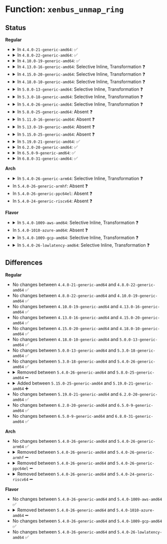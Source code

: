 # Function: <code>xenbus_unmap_ring</code>

## Status
<b>Regular</b>
<ul>
<li>
<details>
<summary>In <code>4.4.0-21-generic-amd64</code>: ✅</summary>

```c
int xenbus_unmap_ring(struct xenbus_device * dev, grant_handle_t * handles, unsigned int nr_handles, long unsigned int * vaddrs)
```

```json
{
  "name": "xenbus_unmap_ring",
  "collision_type": "Unique Global",
  "inline_type": "No",
  "funcs": [
    {
      "addr": 18446744071583871536,
      "name": "xenbus_unmap_ring",
      "external": true,
      "loc": "drivers/xen/xenbus/xenbus_client.c:886",
      "file": "drivers/xen/xenbus/xenbus_client.c",
      "inline": "seen, unknown",
      "caller_inline": [],
      "caller_func": [
        "drivers/xen/xenbus/xenbus_client.c:xenbus_unmap_ring_vfree_hvm",
        "drivers/xen/xenbus/xenbus_client.c:xenbus_map_ring_valloc_hvm"
      ]
    }
  ],
  "symbols": [
    {
      "addr": 18446744071583871536,
      "name": "xenbus_unmap_ring",
      "section": ".text",
      "bind": "STB_GLOBAL",
      "size": 363
    }
  ]
}
```
</details>
</li>
<li>
<details>
<summary>In <code>4.8.0-22-generic-amd64</code>: ✅</summary>

```c
int xenbus_unmap_ring(struct xenbus_device * dev, grant_handle_t * handles, unsigned int nr_handles, long unsigned int * vaddrs)
```

```json
{
  "name": "xenbus_unmap_ring",
  "collision_type": "Unique Global",
  "inline_type": "No",
  "funcs": [
    {
      "addr": 18446744071584202256,
      "name": "xenbus_unmap_ring",
      "external": true,
      "loc": "drivers/xen/xenbus/xenbus_client.c:886",
      "file": "drivers/xen/xenbus/xenbus_client.c",
      "inline": "seen, unknown",
      "caller_inline": [],
      "caller_func": [
        "drivers/xen/xenbus/xenbus_client.c:xenbus_unmap_ring_vfree_hvm",
        "drivers/xen/xenbus/xenbus_client.c:xenbus_map_ring_valloc_hvm"
      ]
    }
  ],
  "symbols": [
    {
      "addr": 18446744071584202256,
      "name": "xenbus_unmap_ring",
      "section": ".text",
      "bind": "STB_GLOBAL",
      "size": 377
    }
  ]
}
```
</details>
</li>
<li>
<details>
<summary>In <code>4.10.0-19-generic-amd64</code>: ✅</summary>

```c
int xenbus_unmap_ring(struct xenbus_device * dev, grant_handle_t * handles, unsigned int nr_handles, long unsigned int * vaddrs)
```

```json
{
  "name": "xenbus_unmap_ring",
  "collision_type": "Unique Global",
  "inline_type": "No",
  "funcs": [
    {
      "addr": 18446744071584383712,
      "name": "xenbus_unmap_ring",
      "external": true,
      "loc": "drivers/xen/xenbus/xenbus_client.c:886",
      "file": "drivers/xen/xenbus/xenbus_client.c",
      "inline": "seen, unknown",
      "caller_inline": [],
      "caller_func": [
        "drivers/xen/xenbus/xenbus_client.c:xenbus_unmap_ring_vfree_hvm",
        "drivers/xen/xenbus/xenbus_client.c:xenbus_map_ring_valloc_hvm"
      ]
    }
  ],
  "symbols": [
    {
      "addr": 18446744071584383712,
      "name": "xenbus_unmap_ring",
      "section": ".text",
      "bind": "STB_GLOBAL",
      "size": 377
    }
  ]
}
```
</details>
</li>
<li>
<details>
<summary>In <code>4.13.0-16-generic-amd64</code>: Selective Inline, Transformation ❓</summary>

```c
int xenbus_unmap_ring(struct xenbus_device * dev, grant_handle_t * handles, unsigned int nr_handles, long unsigned int * vaddrs)
```

```json
{
  "name": "xenbus_unmap_ring",
  "collision_type": "Unique Global",
  "inline_type": "Selective",
  "funcs": [
    {
      "addr": 18446744071584466429,
      "name": "xenbus_unmap_ring",
      "external": true,
      "loc": "drivers/xen/xenbus/xenbus_client.c:867",
      "file": "drivers/xen/xenbus/xenbus_client.c",
      "inline": "not declared, inlined",
      "caller_inline": [
        "drivers/xen/xenbus/xenbus_client.c:xenbus_unmap_ring_vfree_hvm",
        "drivers/xen/xenbus/xenbus_client.c:xenbus_map_ring_valloc_hvm"
      ],
      "caller_func": [
        "drivers/xen/xenbus/xenbus_client.c:xenbus_unmap_ring_vfree_hvm",
        "drivers/xen/xenbus/xenbus_client.c:xenbus_map_ring_valloc_hvm"
      ]
    }
  ],
  "symbols": [
    {
      "addr": 18446744071584465840,
      "name": "xenbus_unmap_ring.part.3",
      "section": ".text",
      "bind": "STB_LOCAL",
      "size": 348
    },
    {
      "addr": 18446744071584466192,
      "name": "xenbus_unmap_ring",
      "section": ".text",
      "bind": "STB_GLOBAL",
      "size": 27
    }
  ]
}
```
</details>
</li>
<li>
<details>
<summary>In <code>4.15.0-20-generic-amd64</code>: Selective Inline, Transformation ❓</summary>

```c
int xenbus_unmap_ring(struct xenbus_device * dev, grant_handle_t * handles, unsigned int nr_handles, long unsigned int * vaddrs)
```

```json
{
  "name": "xenbus_unmap_ring",
  "collision_type": "Unique Global",
  "inline_type": "Selective",
  "funcs": [
    {
      "addr": 18446744071584876806,
      "name": "xenbus_unmap_ring",
      "external": true,
      "loc": "drivers/xen/xenbus/xenbus_client.c:874",
      "file": "drivers/xen/xenbus/xenbus_client.c",
      "inline": "not declared, inlined",
      "caller_inline": [
        "drivers/xen/xenbus/xenbus_client.c:xenbus_unmap_ring_vfree_hvm",
        "drivers/xen/xenbus/xenbus_client.c:xenbus_map_ring_valloc_hvm"
      ],
      "caller_func": [
        "drivers/xen/xenbus/xenbus_client.c:xenbus_unmap_ring_vfree_hvm",
        "drivers/xen/xenbus/xenbus_client.c:xenbus_map_ring_valloc_hvm"
      ]
    }
  ],
  "symbols": [
    {
      "addr": 18446744071584876224,
      "name": "xenbus_unmap_ring.part.3",
      "section": ".text",
      "bind": "STB_LOCAL",
      "size": 348
    },
    {
      "addr": 18446744071584876576,
      "name": "xenbus_unmap_ring",
      "section": ".text",
      "bind": "STB_GLOBAL",
      "size": 27
    }
  ]
}
```
</details>
</li>
<li>
<details>
<summary>In <code>4.18.0-10-generic-amd64</code>: Selective Inline, Transformation ❓</summary>

```c
int xenbus_unmap_ring(struct xenbus_device * dev, grant_handle_t * handles, unsigned int nr_handles, long unsigned int * vaddrs)
```

```json
{
  "name": "xenbus_unmap_ring",
  "collision_type": "Unique Global",
  "inline_type": "Selective",
  "funcs": [
    {
      "addr": 18446744071585110909,
      "name": "xenbus_unmap_ring",
      "external": true,
      "loc": "drivers/xen/xenbus/xenbus_client.c:874",
      "file": "drivers/xen/xenbus/xenbus_client.c",
      "inline": "not declared, inlined",
      "caller_inline": [
        "drivers/xen/xenbus/xenbus_client.c:xenbus_unmap_ring_vfree_hvm",
        "drivers/xen/xenbus/xenbus_client.c:xenbus_map_ring_valloc_hvm"
      ],
      "caller_func": [
        "drivers/xen/xenbus/xenbus_client.c:xenbus_unmap_ring_vfree_hvm",
        "drivers/xen/xenbus/xenbus_client.c:xenbus_map_ring_valloc_hvm"
      ]
    }
  ],
  "symbols": [
    {
      "addr": 18446744071585106704,
      "name": "xenbus_unmap_ring.part.4",
      "section": ".text",
      "bind": "STB_LOCAL",
      "size": 349
    },
    {
      "addr": 18446744071585107056,
      "name": "xenbus_unmap_ring",
      "section": ".text",
      "bind": "STB_GLOBAL",
      "size": 27
    }
  ]
}
```
</details>
</li>
<li>
<details>
<summary>In <code>5.0.0-13-generic-amd64</code>: Selective Inline, Transformation ❓</summary>

```c
int xenbus_unmap_ring(struct xenbus_device * dev, grant_handle_t * handles, unsigned int nr_handles, long unsigned int * vaddrs)
```

```json
{
  "name": "xenbus_unmap_ring",
  "collision_type": "Unique Global",
  "inline_type": "Selective",
  "funcs": [
    {
      "addr": 18446744071585221693,
      "name": "xenbus_unmap_ring",
      "external": true,
      "loc": "drivers/xen/xenbus/xenbus_client.c:872",
      "file": "drivers/xen/xenbus/xenbus_client.c",
      "inline": "not declared, inlined",
      "caller_inline": [
        "drivers/xen/xenbus/xenbus_client.c:xenbus_unmap_ring_vfree_hvm",
        "drivers/xen/xenbus/xenbus_client.c:xenbus_map_ring_valloc_hvm"
      ],
      "caller_func": [
        "drivers/xen/xenbus/xenbus_client.c:xenbus_unmap_ring_vfree_hvm",
        "drivers/xen/xenbus/xenbus_client.c:xenbus_map_ring_valloc_hvm"
      ]
    }
  ],
  "symbols": [
    {
      "addr": 18446744071585217472,
      "name": "xenbus_unmap_ring.part.4",
      "section": ".text",
      "bind": "STB_LOCAL",
      "size": 349
    },
    {
      "addr": 18446744071585217824,
      "name": "xenbus_unmap_ring",
      "section": ".text",
      "bind": "STB_GLOBAL",
      "size": 27
    }
  ]
}
```
</details>
</li>
<li>
<details>
<summary>In <code>5.3.0-18-generic-amd64</code>: Selective Inline, Transformation ❓</summary>

```c
int xenbus_unmap_ring(struct xenbus_device * dev, grant_handle_t * handles, unsigned int nr_handles, long unsigned int * vaddrs)
```

```json
{
  "name": "xenbus_unmap_ring",
  "collision_type": "Unique Global",
  "inline_type": "Selective",
  "funcs": [
    {
      "addr": 18446744071585433919,
      "name": "xenbus_unmap_ring",
      "external": true,
      "loc": "drivers/xen/xenbus/xenbus_client.c:872",
      "file": "drivers/xen/xenbus/xenbus_client.c",
      "inline": "not declared, inlined",
      "caller_inline": [
        "drivers/xen/xenbus/xenbus_client.c:xenbus_unmap_ring_vfree_hvm",
        "drivers/xen/xenbus/xenbus_client.c:xenbus_map_ring_valloc_hvm"
      ],
      "caller_func": [
        "drivers/xen/xenbus/xenbus_client.c:xenbus_unmap_ring_vfree_hvm",
        "drivers/xen/xenbus/xenbus_client.c:xenbus_map_ring_valloc_hvm"
      ]
    }
  ],
  "symbols": [
    {
      "addr": 18446744071585429776,
      "name": "xenbus_unmap_ring.part.0",
      "section": ".text",
      "bind": "STB_LOCAL",
      "size": 336
    },
    {
      "addr": 18446744071585430112,
      "name": "xenbus_unmap_ring",
      "section": ".text",
      "bind": "STB_GLOBAL",
      "size": 27
    }
  ]
}
```
</details>
</li>
<li>
<details>
<summary>In <code>5.4.0-26-generic-amd64</code>: Selective Inline, Transformation ❓</summary>

```c
int xenbus_unmap_ring(struct xenbus_device * dev, grant_handle_t * handles, unsigned int nr_handles, long unsigned int * vaddrs)
```

```json
{
  "name": "xenbus_unmap_ring",
  "collision_type": "Unique Global",
  "inline_type": "Selective",
  "funcs": [
    {
      "addr": 18446744071585574367,
      "name": "xenbus_unmap_ring",
      "external": true,
      "loc": "drivers/xen/xenbus/xenbus_client.c:872",
      "file": "drivers/xen/xenbus/xenbus_client.c",
      "inline": "not declared, inlined",
      "caller_inline": [
        "drivers/xen/xenbus/xenbus_client.c:xenbus_unmap_ring_vfree_hvm",
        "drivers/xen/xenbus/xenbus_client.c:xenbus_map_ring_valloc_hvm"
      ],
      "caller_func": [
        "drivers/xen/xenbus/xenbus_client.c:xenbus_unmap_ring_vfree_hvm",
        "drivers/xen/xenbus/xenbus_client.c:xenbus_map_ring_valloc_hvm"
      ]
    }
  ],
  "symbols": [
    {
      "addr": 18446744071585570224,
      "name": "xenbus_unmap_ring.part.0",
      "section": ".text",
      "bind": "STB_LOCAL",
      "size": 336
    },
    {
      "addr": 18446744071585570560,
      "name": "xenbus_unmap_ring",
      "section": ".text",
      "bind": "STB_GLOBAL",
      "size": 27
    }
  ]
}
```
</details>
</li>
<li>
<details>
<summary>In <code>5.8.0-25-generic-amd64</code>: Absent ❓</summary>

```json
{
  "name": "xenbus_unmap_ring",
  "collision_type": "Unique Static",
  "inline_type": "Selective",
  "funcs": [
    {
      "addr": 18446744071586295135,
      "name": "xenbus_unmap_ring",
      "external": false,
      "loc": "drivers/xen/xenbus/xenbus_client.c:567",
      "file": "drivers/xen/xenbus/xenbus_client.c",
      "inline": "not declared, inlined",
      "caller_inline": [
        "drivers/xen/xenbus/xenbus_client.c:xenbus_unmap_ring_hvm",
        "drivers/xen/xenbus/xenbus_client.c:xenbus_map_ring_hvm"
      ],
      "caller_func": [
        "drivers/xen/xenbus/xenbus_client.c:xenbus_unmap_ring_hvm",
        "drivers/xen/xenbus/xenbus_client.c:xenbus_map_ring_hvm"
      ]
    }
  ],
  "symbols": [
    {
      "addr": 18446744071586291872,
      "name": "xenbus_unmap_ring.part.0",
      "section": ".text",
      "bind": "STB_LOCAL",
      "size": 317
    }
  ]
}
```
</details>
</li>
<li>
<details>
<summary>In <code>5.11.0-16-generic-amd64</code>: Absent ❓</summary>

```json
{
  "name": "xenbus_unmap_ring",
  "collision_type": "Unique Static",
  "inline_type": "Selective",
  "funcs": [
    {
      "addr": 18446744071586414287,
      "name": "xenbus_unmap_ring",
      "external": false,
      "loc": "drivers/xen/xenbus/xenbus_client.c:570",
      "file": "drivers/xen/xenbus/xenbus_client.c",
      "inline": "not declared, inlined",
      "caller_inline": [
        "drivers/xen/xenbus/xenbus_client.c:xenbus_unmap_ring_hvm",
        "drivers/xen/xenbus/xenbus_client.c:xenbus_map_ring_hvm"
      ],
      "caller_func": [
        "drivers/xen/xenbus/xenbus_client.c:xenbus_unmap_ring_hvm",
        "drivers/xen/xenbus/xenbus_client.c:xenbus_map_ring_hvm"
      ]
    }
  ],
  "symbols": [
    {
      "addr": 18446744071586410976,
      "name": "xenbus_unmap_ring.part.0",
      "section": ".text",
      "bind": "STB_LOCAL",
      "size": 317
    }
  ]
}
```
</details>
</li>
<li>
<details>
<summary>In <code>5.13.0-19-generic-amd64</code>: Absent ❓</summary>

```json
{
  "name": "xenbus_unmap_ring",
  "collision_type": "Unique Static",
  "inline_type": "Selective",
  "funcs": [
    {
      "addr": 18446744071586298431,
      "name": "xenbus_unmap_ring",
      "external": false,
      "loc": "drivers/xen/xenbus/xenbus_client.c:570",
      "file": "drivers/xen/xenbus/xenbus_client.c",
      "inline": "not declared, inlined",
      "caller_inline": [
        "drivers/xen/xenbus/xenbus_client.c:xenbus_unmap_ring_hvm",
        "drivers/xen/xenbus/xenbus_client.c:xenbus_map_ring_hvm"
      ],
      "caller_func": [
        "drivers/xen/xenbus/xenbus_client.c:xenbus_unmap_ring_hvm",
        "drivers/xen/xenbus/xenbus_client.c:xenbus_map_ring_hvm"
      ]
    }
  ],
  "symbols": [
    {
      "addr": 18446744071586295008,
      "name": "xenbus_unmap_ring.part.0",
      "section": ".text",
      "bind": "STB_LOCAL",
      "size": 323
    }
  ]
}
```
</details>
</li>
<li>
<details>
<summary>In <code>5.15.0-25-generic-amd64</code>: Absent ❓</summary>

```json
{
  "name": "xenbus_unmap_ring",
  "collision_type": "Unique Static",
  "inline_type": "Selective",
  "funcs": [
    {
      "addr": 18446744071586817647,
      "name": "xenbus_unmap_ring",
      "external": false,
      "loc": "drivers/xen/xenbus/xenbus_client.c:567",
      "file": "drivers/xen/xenbus/xenbus_client.c",
      "inline": "not declared, inlined",
      "caller_inline": [
        "drivers/xen/xenbus/xenbus_client.c:xenbus_unmap_ring_hvm",
        "drivers/xen/xenbus/xenbus_client.c:xenbus_map_ring_hvm"
      ],
      "caller_func": [
        "drivers/xen/xenbus/xenbus_client.c:xenbus_unmap_ring_hvm",
        "drivers/xen/xenbus/xenbus_client.c:xenbus_map_ring_hvm",
        "drivers/xen/xenbus/xenbus_client.c:xenbus_map_ring_hvm"
      ]
    }
  ],
  "symbols": [
    {
      "addr": 18446744071586813280,
      "name": "xenbus_unmap_ring.part.0",
      "section": ".text",
      "bind": "STB_LOCAL",
      "size": 667
    }
  ]
}
```
</details>
</li>
<li>
<details>
<summary>In <code>5.19.0-21-generic-amd64</code>: ✅</summary>

```c
int xenbus_unmap_ring(struct xenbus_device * dev, grant_handle_t * handles, unsigned int nr_handles, long unsigned int * vaddrs)
```

```json
{
  "name": "xenbus_unmap_ring",
  "collision_type": "Unique Static",
  "inline_type": "No",
  "funcs": [
    {
      "addr": 18446744071588099200,
      "name": "xenbus_unmap_ring",
      "external": false,
      "loc": "drivers/xen/xenbus/xenbus_client.c:609",
      "file": "drivers/xen/xenbus/xenbus_client.c",
      "inline": "seen, unknown",
      "caller_inline": [],
      "caller_func": [
        "drivers/xen/xenbus/xenbus_client.c:xenbus_unmap_ring_hvm",
        "drivers/xen/xenbus/xenbus_client.c:xenbus_map_ring_hvm",
        "drivers/xen/xenbus/xenbus_client.c:xenbus_map_ring_hvm"
      ]
    }
  ],
  "symbols": [
    {
      "addr": 18446744071588099200,
      "name": "xenbus_unmap_ring",
      "section": ".text",
      "bind": "STB_LOCAL",
      "size": 701
    }
  ]
}
```
</details>
</li>
<li>
<details>
<summary>In <code>6.2.0-20-generic-amd64</code>: ✅</summary>

```c
int xenbus_unmap_ring(struct xenbus_device * dev, grant_handle_t * handles, unsigned int nr_handles, long unsigned int * vaddrs)
```

```json
{
  "name": "xenbus_unmap_ring",
  "collision_type": "Unique Static",
  "inline_type": "No",
  "funcs": [
    {
      "addr": 18446744071589484064,
      "name": "xenbus_unmap_ring",
      "external": false,
      "loc": "drivers/xen/xenbus/xenbus_client.c:612",
      "file": "drivers/xen/xenbus/xenbus_client.c",
      "inline": "seen, unknown",
      "caller_inline": [],
      "caller_func": [
        "drivers/xen/xenbus/xenbus_client.c:xenbus_unmap_ring_hvm",
        "drivers/xen/xenbus/xenbus_client.c:xenbus_map_ring_hvm",
        "drivers/xen/xenbus/xenbus_client.c:xenbus_map_ring_hvm"
      ]
    }
  ],
  "symbols": [
    {
      "addr": 18446744071589484064,
      "name": "xenbus_unmap_ring",
      "section": ".text",
      "bind": "STB_LOCAL",
      "size": 701
    }
  ]
}
```
</details>
</li>
<li>
<details>
<summary>In <code>6.5.0-9-generic-amd64</code>: ✅</summary>

```c
int xenbus_unmap_ring(struct xenbus_device * dev, grant_handle_t * handles, unsigned int nr_handles, long unsigned int * vaddrs)
```

```json
{
  "name": "xenbus_unmap_ring",
  "collision_type": "Unique Static",
  "inline_type": "No",
  "funcs": [
    {
      "addr": 18446744071589784528,
      "name": "xenbus_unmap_ring",
      "external": false,
      "loc": "drivers/xen/xenbus/xenbus_client.c:612",
      "file": "drivers/xen/xenbus/xenbus_client.c",
      "inline": "seen, unknown",
      "caller_inline": [],
      "caller_func": [
        "drivers/xen/xenbus/xenbus_client.c:xenbus_unmap_ring_hvm",
        "drivers/xen/xenbus/xenbus_client.c:xenbus_map_ring_hvm",
        "drivers/xen/xenbus/xenbus_client.c:xenbus_map_ring_hvm"
      ]
    }
  ],
  "symbols": [
    {
      "addr": 18446744071589784528,
      "name": "xenbus_unmap_ring",
      "section": ".text",
      "bind": "STB_LOCAL",
      "size": 701
    }
  ]
}
```
</details>
</li>
<li>
<details>
<summary>In <code>6.8.0-31-generic-amd64</code>: ✅</summary>

```c
int xenbus_unmap_ring(struct xenbus_device * dev, grant_handle_t * handles, unsigned int nr_handles, long unsigned int * vaddrs)
```

```json
{
  "name": "xenbus_unmap_ring",
  "collision_type": "Unique Static",
  "inline_type": "No",
  "funcs": [
    {
      "addr": 18446744071590120336,
      "name": "xenbus_unmap_ring",
      "external": false,
      "loc": "drivers/xen/xenbus/xenbus_client.c:623",
      "file": "drivers/xen/xenbus/xenbus_client.c",
      "inline": "seen, unknown",
      "caller_inline": [],
      "caller_func": [
        "drivers/xen/xenbus/xenbus_client.c:xenbus_unmap_ring_hvm",
        "drivers/xen/xenbus/xenbus_client.c:xenbus_map_ring_hvm",
        "drivers/xen/xenbus/xenbus_client.c:xenbus_map_ring_hvm"
      ]
    }
  ],
  "symbols": [
    {
      "addr": 18446744071590120336,
      "name": "xenbus_unmap_ring",
      "section": ".text",
      "bind": "STB_LOCAL",
      "size": 701
    }
  ]
}
```
</details>
</li>
</ul>
<b>Arch</b>
<ul>
<li>
<details>
<summary>In <code>5.4.0-26-generic-arm64</code>: Selective Inline, Transformation ❓</summary>

```c
int xenbus_unmap_ring(struct xenbus_device * dev, grant_handle_t * handles, unsigned int nr_handles, long unsigned int * vaddrs)
```

```json
{
  "name": "xenbus_unmap_ring",
  "collision_type": "Unique Global",
  "inline_type": "Selective",
  "funcs": [
    {
      "addr": 18446603336498239156,
      "name": "xenbus_unmap_ring",
      "external": true,
      "loc": "drivers/xen/xenbus/xenbus_client.c:872",
      "file": "drivers/xen/xenbus/xenbus_client.c",
      "inline": "not declared, inlined",
      "caller_inline": [
        "drivers/xen/xenbus/xenbus_client.c:xenbus_unmap_ring_vfree_hvm",
        "drivers/xen/xenbus/xenbus_client.c:xenbus_map_ring_valloc_hvm"
      ],
      "caller_func": [
        "drivers/xen/xenbus/xenbus_client.c:xenbus_unmap_ring_vfree_hvm",
        "drivers/xen/xenbus/xenbus_client.c:xenbus_map_ring_valloc_hvm"
      ]
    }
  ],
  "symbols": [
    {
      "addr": 18446603336498234952,
      "name": "xenbus_unmap_ring.part.0",
      "section": ".text",
      "bind": "STB_LOCAL",
      "size": 376
    },
    {
      "addr": 18446603336498235328,
      "name": "xenbus_unmap_ring",
      "section": ".text",
      "bind": "STB_GLOBAL",
      "size": 92
    }
  ]
}
```
</details>
</li>
<li>
In <code>5.4.0-26-generic-armhf</code>: Absent ❓
</li>
<li>
In <code>5.4.0-26-generic-ppc64el</code>: Absent ❓
</li>
<li>
In <code>5.4.0-24-generic-riscv64</code>: Absent ❓
</li>
</ul>
<b>Flavor</b>
<ul>
<li>
<details>
<summary>In <code>5.4.0-1009-aws-amd64</code>: Selective Inline, Transformation ❓</summary>

```c
int xenbus_unmap_ring(struct xenbus_device * dev, grant_handle_t * handles, unsigned int nr_handles, long unsigned int * vaddrs)
```

```json
{
  "name": "xenbus_unmap_ring",
  "collision_type": "Unique Global",
  "inline_type": "Selective",
  "funcs": [
    {
      "addr": 18446744071585336399,
      "name": "xenbus_unmap_ring",
      "external": true,
      "loc": "drivers/xen/xenbus/xenbus_client.c:872",
      "file": "drivers/xen/xenbus/xenbus_client.c",
      "inline": "not declared, inlined",
      "caller_inline": [
        "drivers/xen/xenbus/xenbus_client.c:xenbus_unmap_ring_vfree_hvm",
        "drivers/xen/xenbus/xenbus_client.c:xenbus_map_ring_valloc_hvm"
      ],
      "caller_func": [
        "drivers/xen/xenbus/xenbus_client.c:xenbus_unmap_ring_vfree_hvm",
        "drivers/xen/xenbus/xenbus_client.c:xenbus_map_ring_valloc_hvm"
      ]
    }
  ],
  "symbols": [
    {
      "addr": 18446744071585332256,
      "name": "xenbus_unmap_ring.part.0",
      "section": ".text",
      "bind": "STB_LOCAL",
      "size": 336
    },
    {
      "addr": 18446744071585332592,
      "name": "xenbus_unmap_ring",
      "section": ".text",
      "bind": "STB_GLOBAL",
      "size": 27
    }
  ]
}
```
</details>
</li>
<li>
In <code>5.4.0-1010-azure-amd64</code>: Absent ❓
</li>
<li>
<details>
<summary>In <code>5.4.0-1009-gcp-amd64</code>: Selective Inline, Transformation ❓</summary>

```c
int xenbus_unmap_ring(struct xenbus_device * dev, grant_handle_t * handles, unsigned int nr_handles, long unsigned int * vaddrs)
```

```json
{
  "name": "xenbus_unmap_ring",
  "collision_type": "Unique Global",
  "inline_type": "Selective",
  "funcs": [
    {
      "addr": 18446744071585524767,
      "name": "xenbus_unmap_ring",
      "external": true,
      "loc": "drivers/xen/xenbus/xenbus_client.c:872",
      "file": "drivers/xen/xenbus/xenbus_client.c",
      "inline": "not declared, inlined",
      "caller_inline": [
        "drivers/xen/xenbus/xenbus_client.c:xenbus_unmap_ring_vfree_hvm",
        "drivers/xen/xenbus/xenbus_client.c:xenbus_map_ring_valloc_hvm"
      ],
      "caller_func": [
        "drivers/xen/xenbus/xenbus_client.c:xenbus_unmap_ring_vfree_hvm",
        "drivers/xen/xenbus/xenbus_client.c:xenbus_map_ring_valloc_hvm"
      ]
    }
  ],
  "symbols": [
    {
      "addr": 18446744071585520624,
      "name": "xenbus_unmap_ring.part.0",
      "section": ".text",
      "bind": "STB_LOCAL",
      "size": 336
    },
    {
      "addr": 18446744071585520960,
      "name": "xenbus_unmap_ring",
      "section": ".text",
      "bind": "STB_GLOBAL",
      "size": 27
    }
  ]
}
```
</details>
</li>
<li>
<details>
<summary>In <code>5.4.0-26-lowlatency-amd64</code>: Selective Inline, Transformation ❓</summary>

```c
int xenbus_unmap_ring(struct xenbus_device * dev, grant_handle_t * handles, unsigned int nr_handles, long unsigned int * vaddrs)
```

```json
{
  "name": "xenbus_unmap_ring",
  "collision_type": "Unique Global",
  "inline_type": "Selective",
  "funcs": [
    {
      "addr": 18446744071585629754,
      "name": "xenbus_unmap_ring",
      "external": true,
      "loc": "drivers/xen/xenbus/xenbus_client.c:872",
      "file": "drivers/xen/xenbus/xenbus_client.c",
      "inline": "not declared, inlined",
      "caller_inline": [
        "drivers/xen/xenbus/xenbus_client.c:xenbus_unmap_ring_vfree_hvm",
        "drivers/xen/xenbus/xenbus_client.c:xenbus_map_ring_valloc_hvm"
      ],
      "caller_func": [
        "drivers/xen/xenbus/xenbus_client.c:xenbus_unmap_ring_vfree_hvm",
        "drivers/xen/xenbus/xenbus_client.c:xenbus_map_ring_valloc_hvm"
      ]
    }
  ],
  "symbols": [
    {
      "addr": 18446744071585629120,
      "name": "xenbus_unmap_ring.part.0",
      "section": ".text",
      "bind": "STB_LOCAL",
      "size": 336
    },
    {
      "addr": 18446744071585629456,
      "name": "xenbus_unmap_ring",
      "section": ".text",
      "bind": "STB_GLOBAL",
      "size": 27
    }
  ]
}
```
</details>
</li>
</ul>

## Differences
<b>Regular</b>
<ul>
<li>
No changes between <code>4.4.0-21-generic-amd64</code> and <code>4.8.0-22-generic-amd64</code> ✅
</li>
<li>
No changes between <code>4.8.0-22-generic-amd64</code> and <code>4.10.0-19-generic-amd64</code> ✅
</li>
<li>
No changes between <code>4.10.0-19-generic-amd64</code> and <code>4.13.0-16-generic-amd64</code> ✅
</li>
<li>
No changes between <code>4.13.0-16-generic-amd64</code> and <code>4.15.0-20-generic-amd64</code> ✅
</li>
<li>
No changes between <code>4.15.0-20-generic-amd64</code> and <code>4.18.0-10-generic-amd64</code> ✅
</li>
<li>
No changes between <code>4.18.0-10-generic-amd64</code> and <code>5.0.0-13-generic-amd64</code> ✅
</li>
<li>
No changes between <code>5.0.0-13-generic-amd64</code> and <code>5.3.0-18-generic-amd64</code> ✅
</li>
<li>
No changes between <code>5.3.0-18-generic-amd64</code> and <code>5.4.0-26-generic-amd64</code> ✅
</li>
<li>
<details>
<summary>Removed between <code>5.4.0-26-generic-amd64</code> and <code>5.8.0-25-generic-amd64</code> ➖</summary>

```c
int xenbus_unmap_ring(struct xenbus_device * dev, grant_handle_t * handles, unsigned int nr_handles, long unsigned int * vaddrs)
```
</details>
</li>
<li>
<details>
<summary>Added between <code>5.15.0-25-generic-amd64</code> and <code>5.19.0-21-generic-amd64</code> ➕</summary>

```c
int xenbus_unmap_ring(struct xenbus_device * dev, grant_handle_t * handles, unsigned int nr_handles, long unsigned int * vaddrs)
```
</details>
</li>
<li>
No changes between <code>5.19.0-21-generic-amd64</code> and <code>6.2.0-20-generic-amd64</code> ✅
</li>
<li>
No changes between <code>6.2.0-20-generic-amd64</code> and <code>6.5.0-9-generic-amd64</code> ✅
</li>
<li>
No changes between <code>6.5.0-9-generic-amd64</code> and <code>6.8.0-31-generic-amd64</code> ✅
</li>
</ul>
<b>Arch</b>
<ul>
<li>
No changes between <code>5.4.0-26-generic-amd64</code> and <code>5.4.0-26-generic-arm64</code> ✅
</li>
<li>
<details>
<summary>Removed between <code>5.4.0-26-generic-amd64</code> and <code>5.4.0-26-generic-armhf</code> ➖</summary>

```c
int xenbus_unmap_ring(struct xenbus_device * dev, grant_handle_t * handles, unsigned int nr_handles, long unsigned int * vaddrs)
```
</details>
</li>
<li>
<details>
<summary>Removed between <code>5.4.0-26-generic-amd64</code> and <code>5.4.0-26-generic-ppc64el</code> ➖</summary>

```c
int xenbus_unmap_ring(struct xenbus_device * dev, grant_handle_t * handles, unsigned int nr_handles, long unsigned int * vaddrs)
```
</details>
</li>
<li>
<details>
<summary>Removed between <code>5.4.0-26-generic-amd64</code> and <code>5.4.0-24-generic-riscv64</code> ➖</summary>

```c
int xenbus_unmap_ring(struct xenbus_device * dev, grant_handle_t * handles, unsigned int nr_handles, long unsigned int * vaddrs)
```
</details>
</li>
</ul>
<b>Flavor</b>
<ul>
<li>
No changes between <code>5.4.0-26-generic-amd64</code> and <code>5.4.0-1009-aws-amd64</code> ✅
</li>
<li>
<details>
<summary>Removed between <code>5.4.0-26-generic-amd64</code> and <code>5.4.0-1010-azure-amd64</code> ➖</summary>

```c
int xenbus_unmap_ring(struct xenbus_device * dev, grant_handle_t * handles, unsigned int nr_handles, long unsigned int * vaddrs)
```
</details>
</li>
<li>
No changes between <code>5.4.0-26-generic-amd64</code> and <code>5.4.0-1009-gcp-amd64</code> ✅
</li>
<li>
No changes between <code>5.4.0-26-generic-amd64</code> and <code>5.4.0-26-lowlatency-amd64</code> ✅
</li>
</ul>
